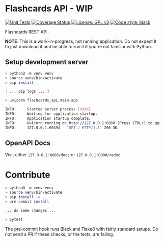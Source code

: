 # Flashcards API - WIP

[![Unit Tests](https://github.com/ebisu-flashcards/flashcards-api/actions/workflows/tests.yml/badge.svg)](https://github.com/ebisu-flashcards/flashcards-api/actions/workflows/tests.yml)  [![Coverage Status](https://coveralls.io/repos/github/ebisu-flashcards/flashcards-api/badge.svg)](https://coveralls.io/github/ebisu-flashcards/flashcards-api)  [![License: GPL v3](https://img.shields.io/badge/License-GPLv3-blue.svg)](https://www.gnu.org/licenses/gpl-3.0)   <a href="https://github.com/psf/black"><img alt="Code style: black" src="https://img.shields.io/badge/code%20style-black-000000.svg"></a>

Flashcards REST API.

**NOTE**: This is a work-in-progress, not running application. 
Do not expect it to just download it and be able to run it if you're not
familiar with Python.

## Setup development server

```bash
> python3 -m venv venv
> source venv/bin/activate
> pip install .

[ ... pip logs ... ]

> uvicorn flashcards_api.main:app

INFO:     Started server process [XXXX]
INFO:     Waiting for application startup.
INFO:     Application startup complete.
INFO:     Uvicorn running on http://127.0.0.1:8000 (Press CTRL+C to quit)
INFO:     127.0.0.1:60494 - "GET / HTTP/1.1" 200 OK
```

## OpenAPI Docs

Visit either `127.0.0.1:8000/docs` or `127.0.0.1:8000/redoc`.


# Contribute

```bash
> python3 -m venv venv
> source venv/bin/activate
> pip install -e .
> pre-commit install

... do some changes ...

> pytest
```
The pre-commit hook runs Black and Flake8 with fairly standard setups. Do not send a PR if these checks, or the tests, are failing.
